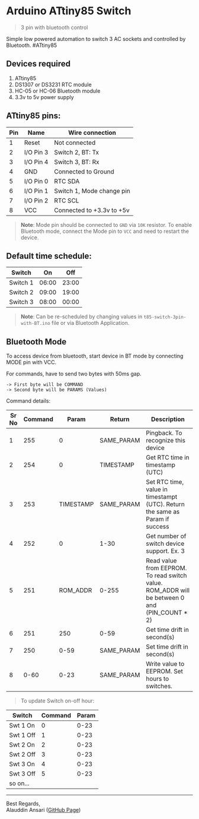 Arduino ATtiny85 Switch 
=======================
> 3 pin with bluetooth control


Simple low powered automation to switch 3 AC sockets and controlled by Bluetooth. #ATtiny85


## Devices required
1. ATtiny85
2. DS1307 or DS3231 RTC module
3. HC-05 or HC-06 Bluetooth module
4. 3.3v to 5v power supply


## ATtiny85 pins:


Pin   | Name         | Wire connection
----- | ------------ | ---------------
1     | Reset        | Not connected              
2     | I/O Pin 3    | Switch 2, BT: Tx         
3     | I/O Pin 4    | Switch 3, BT: Rx         
4     | GND          | Connected to Ground        
5     | I/O Pin 0    | RTC SDA                    
6     | I/O Pin 1    | Switch 1, Mode change pin
7     | I/O Pin 2    | RTC SCL                    
8     | VCC          | Connected to +3.3v to +5v  


> **Note**: Mode pin should be connected to `GND` via `10K` resistor. To enable
> Bluetooth mode, connect the Mode pin to `VCC` and need to restart the device.


## Default time schedule:

Switch   | On       | Off
-------- | -------- | -----
Switch 1 | 06:00    | 23:00
Switch 2 | 09:00    | 19:00
Switch 3 | 08:00    | 00:00

> **Note**: Can be re-scheduled by changing values in `t85-switch-3pin-with-BT.ino` file or via Bluetooth Application.


## Bluetooth Mode

To access device from bluetooth, start device in BT mode by connecting MODE pin with VCC.

For commands, have to send two bytes with 50ms gap.
```
-> First byte will be COMMAND
-> Second byte will be PARAMS (Values)
```

Command details:

Sr No  | Command  | Param      | Return      | Description
------ | -------- | -----------| ----------- | -----------
1      | 255      | 0          | SAME_PARAM  | Pingback. To recognize this device
2      | 254      | 0          | TIMESTAMP   | Get RTC time in timestamp (UTC)
3      | 253      | TIMESTAMP  | SAME_PARAM  | Set RTC time, value in timestampt (UTC). Return the same as Param if success
4      | 252      | 0          | 1-30        | Get number of switch device support. Ex. 3
5      | 251      | ROM_ADDR   | 0-255       | Read value from EEPROM. To read switch value. ROM_ADDR will be between 0 and (PIN_COUNT * 2)
6      | 251      | 250        | 0-59        | Get time drift in second(s)
7      | 250      | 0-59       | SAME_PARAM  | Set time drift in second(s)
8      | 0-60     | 0-23       | SAME_PARAM  | Write value to EEPROM. Set hours to switches.


> To update Switch on-off hour:

Switch    | Command | Param
--------- | ------- | ------
Swt 1 On  | 0       | 0-23
Swt 1 Off | 1       | 0-23
Swt 2 On  | 2       | 0-23
Swt 2 Off | 3       | 0-23
Swt 3 On  | 4       | 0-23
Swt 3 Off | 5       | 0-23
so on...  |         |     


---
  
Best Regards,  
Alauddin Ansari 
([GitHub Page](https://github.com/AlauddinTheWonder "Alauddin Ansari"))
